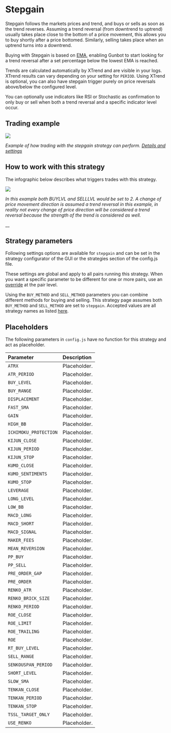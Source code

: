 # Stepgain

Stepgain follows the markets prices and trend, and buys or sells as soon as the trend reverses. Assuming a trend reversal \(from downtrend to uptrend\) usually takes place close to the bottom of a price movement, this allows you to buy shortly after a price bottomed. Similarly, selling takes place when an uptrend turns into a downtrend.

Buying with Stepgain is based on [EMA](https://en.wikipedia.org/wiki/Moving_average#Exponential_moving_average), enabling Gunbot to start looking for a trend reversal after a set percentage below the lowest EMA is reached.

Trends are calculated automatically by XTrend and are visible in your logs. XTrend results can vary depending on your setting for `PERIOD`. Using XTrend is optional, you can also have stepgain trigger purely on price reversals above/below the configured level.

You can optionally use indicators like RSI or Stochastic as confirmation to only buy or sell when both a trend reversal and a specific indicator level occur.



## Trading example

![](https://user-images.githubusercontent.com/2372008/47218318-a66f9900-d3ab-11e8-858c-e4d2959a7371.PNG)

_Example of how trading with the stepgain strategy can perform._ [_Details and settings_](https://www.tradingview.com/chart/XLMBTC/SxHYdOCD-Stepgain-Gunbot-trading-strategy/)



## How to work with this strategy

The infographic below describes what triggers trades with this strategy.

![](https://user-images.githubusercontent.com/2372008/40718216-8e63121c-640f-11e8-917d-719104990195.PNG)

_In this example both BUYLVL and SELLLVL would be set to 2. A change of price movement direction is assumed a trend reversal in this example, in reality not every change of price direction will be considered a trend reversal because the strength of the trend is considered as well._

\_\_

## Strategy parameters

Following settings options are available for `stepgain` and can be set in the strategy configurator of the GUI or the strategies section of the config.js file.

These settings are global and apply to all pairs running this strategy. When you want a specific parameter to be different for one or more pairs, use an [override](https://github.com/GuntharDeNiro/BTCT/wiki/Gunbot-settings#overrides) at the pair level.

Using the `BUY_METHOD` and `SELL_METHOD` parameters you can combine different methods for buying and selling. This strategy page assumes both `BUY_METHOD` and `SELL_METHOD` are set to `stepgain`. Accepted values are all strategy names as listed [here](../about-gunbot-strategies/trading-methods.md#available-buy-and-sell-methods).







## Placeholders

The following parameters in `config.js` have no function for this strategy and act as placeholder.

| Parameter | Description |
| :--- | :--- |
| `ATRX` | Placeholder. |
| `ATR_PERIOD` | Placeholder. |
| `BUY_LEVEL` | Placeholder. |
| `BUY_RANGE` | Placeholder. |
| `DISPLACEMENT` | Placeholder. |
| `FAST_SMA` | Placeholder. |
| `GAIN` | Placeholder. |
| `HIGH_BB` | Placeholder. |
| `ICHIMOKU_PROTECTION` | Placeholder. |
| `KIJUN_CLOSE` | Placeholder. |
| `KIJUN_PERIOD` | Placeholder. |
| `KIJUN_STOP` | Placeholder. |
| `KUMO_CLOSE` | Placeholder. |
| `KUMO_SENTIMENTS` | Placeholder. |
| `KUMO_STOP` | Placeholder. |
| `LEVERAGE` | Placeholder. |
| `LONG_LEVEL` | Placeholder. |
| `LOW_BB` | Placeholder. |
| `MACD_LONG` | Placeholder. |
| `MACD_SHORT` | Placeholder. |
| `MACD_SIGNAL` | Placeholder. |
| `MAKER_FEES` | Placeholder. |
| `MEAN_REVERSION` | Placeholder. |
| `PP_BUY` | Placeholder. |
| `PP_SELL` | Placeholder. |
| `PRE_ORDER_GAP` | Placeholder. |
| `PRE_ORDER` | Placeholder. |
| `RENKO_ATR` | Placeholder. |
| `RENKO_BRICK_SIZE` | Placeholder. |
| `RENKO_PERIOD` | Placeholder. |
| `ROE_CLOSE` | Placeholder. |
| `ROE_LIMIT` | Placeholder. |
| `ROE_TRAILING` | Placeholder. |
| `ROE` | Placeholder. |
| `RT_BUY_LEVEL` | Placeholder. |
| `SELL_RANGE` | Placeholder. |
| `SENKOUSPAN_PERIOD` | Placeholder. |
| `SHORT_LEVEL` | Placeholder. |
| `SLOW_SMA` | Placeholder. |
| `TENKAN_CLOSE` | Placeholder. |
| `TENKAN_PERIOD` | Placeholder. |
| `TENKAN_STOP` | Placeholder. |
| `TSSL_TARGET_ONLY` | Placeholder. |
| `USE_RENKO` | Placeholder. |

